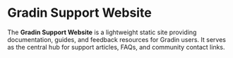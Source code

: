 # Gradin Support Website

The **Gradin Support Website** is a lightweight static site providing documentation, guides, and feedback resources for Gradin users. It serves as the central hub for support articles, FAQs, and community contact links.
